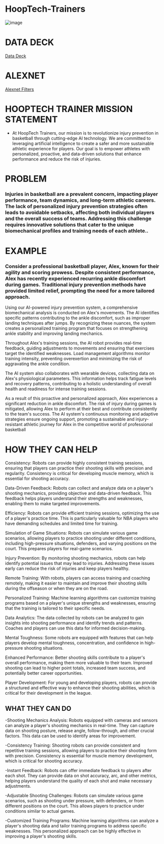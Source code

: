 # HoopTech-Trainers

![image](https://github.com/AlexLop22/HoopTech-Trainers/assets/142961389/72e8996a-bf99-42ba-a7a6-b4d36a10b62b)


# DATA DECK
[Data Deck](https://docs.google.com/presentation/d/1IYkShxFIrEth-qUITfEjrt-jTvQ0OrS-0IkDBT9UzxM/edit#slide=id.p)





# ALEXNET
[Alexnet Filters](https://colab.research.google.com/drive/1lrd1NBag0md6_vAqH7CfYM01Rdnlumkq)



# HOOPTECH TRAINER MISSION STATEMENT

- At HoopTech Trainers, our mission is to revolutionize injury prevention in basketball through cutting-edge AI technology. We are committed to leveraging artificial intelligence to create a safer and more sustainable athletic experience for players. Our goal is to empower athletes with personalized, proactive, and data-driven solutions that enhance performance and reduce the risk of injuries.










# PROBLEM


### Injuries in basketball are a prevalent concern, impacting player performance, team dynamics, and long-term athletic careers. The lack of personalized injury prevention strategies often leads to avoidable setbacks, affecting both individual players and the overall success of teams. Addressing this challenge requires innovative solutions that cater to the unique biomechanical profiles and training needs of each athlete..


# EXAMPLE


### Consider a professional basketball player, Alex, known for their agility and scoring prowess. Despite consistent performance, Alex has recently experienced recurring ankle discomfort during games. Traditional injury prevention methods have provided limited relief, prompting the need for a more tailored approach.

Using our AI-powered injury prevention system, a comprehensive biomechanical analysis is conducted on Alex's movements. The AI identifies specific patterns contributing to the ankle discomfort, such as improper landing techniques after jumps. By recognizing these nuances, the system creates a personalized training program that focuses on strengthening ankle stability and improving landing mechanics.

Throughout Alex's training sessions, the AI robot provides real-time feedback, guiding adjustments to movements and ensuring that exercises target the identified weaknesses. Load management algorithms monitor training intensity, preventing overexertion and minimizing the risk of aggravating the ankle condition.

The AI system also collaborates with wearable devices, collecting data on Alex's physiological parameters. This information helps track fatigue levels and recovery patterns, contributing to a holistic understanding of overall health and readiness for intense training sessions.

As a result of this proactive and personalized approach, Alex experiences a significant reduction in ankle discomfort. The risk of injury during games is mitigated, allowing Alex to perform at their best and contribute consistently to the team's success. The AI system's continuous monitoring and adaptive strategies ensure ongoing support, promoting a sustainable and injury-resistant athletic journey for Alex in the competitive world of professional basketball

















# HOW THEY CAN HELP


Consistency: Robots can provide highly consistent training sessions, ensuring that players can practice their shooting skills with precision and regularity. Consistency is critical for developing muscle memory, which is essential for shooting accuracy.

Data-Driven Feedback: Robots can collect and analyze data on a player's shooting mechanics, providing objective and data-driven feedback. This feedback helps players understand their strengths and weaknesses, enabling them to make targeted improvements.

Efficiency: Robots can provide efficient training sessions, optimizing the use of a player's practice time. This is particularly valuable for NBA players who have demanding schedules and limited time for training.

Simulation of Game Situations: Robots can simulate various game scenarios, allowing players to practice shooting under different conditions, including high-pressure situations, defenders, and varying positions on the court. This prepares players for real-game scenarios.

Injury Prevention: By monitoring shooting mechanics, robots can help identify potential issues that may lead to injuries. Addressing these issues early can reduce the risk of injuries and keep players healthy.

Remote Training: With robots, players can access training and coaching remotely, making it easier to maintain and improve their shooting skills during the offseason or when they are on the road.

Personalized Training: Machine learning algorithms can customize training programs based on a player's unique strengths and weaknesses, ensuring that the training is tailored to their specific needs.

Data Analytics: The data collected by robots can be analyzed to gain insights into shooting performance and identify trends and patterns. Coaches and players can use this data for informed decision-making.

Mental Toughness: Some robots are equipped with features that can help players develop mental toughness, concentration, and confidence in high-pressure shooting situations.

Enhanced Performance: Better shooting skills contribute to a player's overall performance, making them more valuable to their team. Improved shooting can lead to higher point totals, increased team success, and potentially better career opportunities.


Player Development: For young and developing players, robots can provide a structured and effective way to enhance their shooting abilities, which is critical for their development in the league.














## WHAT THEY CAN DO


-Shooting Mechanics Analysis: Robots equipped with cameras and sensors can analyze a player's shooting mechanics in real-time. They can capture data on shooting posture, release angle, follow-through, and other crucial factors. This data can be used to identify areas for improvement.

-Consistency Training: Shooting robots can provide consistent and repetitive training sessions, allowing players to practice their shooting form with precision. Consistency is essential for muscle memory development, which is critical for shooting accuracy.

-Instant Feedback: Robots can offer immediate feedback to players after each shot. They can provide data on shot accuracy, arc, and other metrics, helping players understand the quality of each shot and make necessary adjustments.

-Adjustable Shooting Challenges: Robots can simulate various game scenarios, such as shooting under pressure, with defenders, or from different positions on the court. This allows players to practice under conditions similar to actual games.

-Customized Training Programs: Machine learning algorithms can analyze a player's shooting data and tailor training programs to address specific weaknesses. This personalized approach can be highly effective in improving a player's shooting skills.

